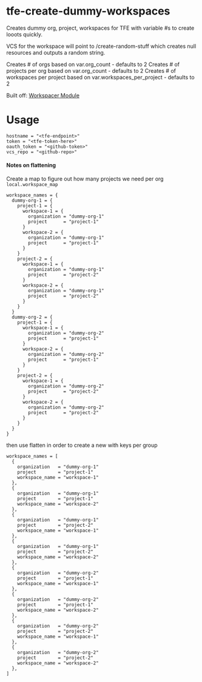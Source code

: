 # tfe-create-dummy-workspaces

Creates dummy org, project, workspaces for TFE with variable #s to create looots quickly. 

VCS for the workspace will point to /create-random-stuff which creates null resources and outputs a random string. 

Creates # of orgs based on var.org_count  - defaults to 2
Creates # of projects per org based on var.org_count - defaults to 2
Creates # of workspaces per project based on var.workspaces_per_project - defaults to 2

Built off: [Workspacer Module](https://github.com/alexbasista/terraform-tfe-workspacer/tree/main)

# Usage
```
hostname = "<tfe-endpoint>"
token = "<tfe-token-here>"
oauth_token = "<github-token>"
vcs_repo = "<github-repo>"
```

#### Notes on flattening
Create a map to figure out how many projects we need per org 
`local.workspace_map`
```
workspace_names = {
  dummy-org-1 = {
    project-1 = {
      workspace-1 = {
        organization = "dummy-org-1"
        project      = "project-1"
      }
      workspace-2 = {
        organization = "dummy-org-1"
        project      = "project-1"
      }
    }
    project-2 = {
      workspace-1 = {
        organization = "dummy-org-1"
        project      = "project-2"
      }
      workspace-2 = {
        organization = "dummy-org-1"
        project      = "project-2"
      }
    }
  }
  dummy-org-2 = {
    project-1 = {
      workspace-1 = {
        organization = "dummy-org-2"
        project      = "project-1"
      }
      workspace-2 = {
        organization = "dummy-org-2"
        project      = "project-1"
      }
    }
    project-2 = {
      workspace-1 = {
        organization = "dummy-org-2"
        project      = "project-2"
      }
      workspace-2 = {
        organization = "dummy-org-2"
        project      = "project-2"
      }
    }
  }
}
```

then use flatten in order to create a new with keys per group
```
workspace_names = [
  {
    organization   = "dummy-org-1"
    project        = "project-1"
    workspace_name = "workspace-1"
  },
  {
    organization   = "dummy-org-1"
    project        = "project-1"
    workspace_name = "workspace-2"
  },
  {
    organization   = "dummy-org-1"
    project        = "project-2"
    workspace_name = "workspace-1"
  },
  {
    organization   = "dummy-org-1"
    project        = "project-2"
    workspace_name = "workspace-2"
  },
  {
    organization   = "dummy-org-2"
    project        = "project-1"
    workspace_name = "workspace-1"
  },
  {
    organization   = "dummy-org-2"
    project        = "project-1"
    workspace_name = "workspace-2"
  },
  {
    organization   = "dummy-org-2"
    project        = "project-2"
    workspace_name = "workspace-1"
  },
  {
    organization   = "dummy-org-2"
    project        = "project-2"
    workspace_name = "workspace-2"
  },
]
```